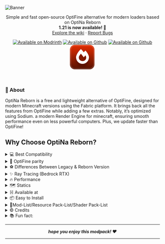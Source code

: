 ![Banner](https://github.com/OptiNa-Team/OptiNa-Reborn/blob/main/assets/OptiNa%20Reborn_Modrinth_Homepage.png?raw=true)
<center>
  <p align="center">
    Simple and fast open-source OptiFine alternative for modern loaders based on OptiNa Reborn
    <br />
    <strong>1.21 is now available! 🎉</strong>
    <br />
    <a href="https://github.com/OptiNa-Team/OptiNa-Reborn/wiki">Explore the wiki</a>
    ·
    <a href="https://github.com/OptiNa-Team/OptiNa-Reborn/issues">Report Bugs</a>
  </p>


  
</center>

<p align="center">
 <center>
  <a href="https://modrinth.com/modpack/optina-reborn"><img src="https://raw.githubusercontent.com/intergrav/devins-badges/2dc967fc44dc73850eee42c133a55c8ffc5e30cb/assets/compact-minimal/available/modrinth_vector.svg" alt="Available on Modrinth"></a>
  <a href="https://github.com/OptiNa-Team/OptiNa-Reborn"><img src="https://raw.githubusercontent.com/intergrav/devins-badges/2dc967fc44dc73850eee42c133a55c8ffc5e30cb/assets/compact-minimal/available/github_vector.svg" alt="Available on Github"></a>
  <a href="https://gitlab.com/optina-team/OptiNa-Reborn"><img src="https://raw.githubusercontent.com/intergrav/devins-badges/2dc967fc44dc73850eee42c133a55c8ffc5e30cb/assets/compact-minimal/available/gitlab_vector.svg" alt="Available on Github"></a>
  <a href="https://modrinth.com/organization/optina-team"><img src="https://raw.githubusercontent.com/NotAGanesh/OptiNa-Team/c834c07242f36d99bc07b4e6b1219cd71d7470e0/badges/compact-minimal.svg" alt="OptiNa Team"></a>
</center>
</p>

<br>
</div>

    
### 📖 About 
OptiNa Reborn is a free and lightweight alternative of OptiFine, designed for modern Minecraft versions using the Fabric platform. It brings back all the features from OptiFine while adding a few extras. Notably, it’s optimized using Sodium. a modern Render Engine for minecraft, ensuring smooth performance even on less powerful computers. Plus, we update faster than OptiFine!

## Why Choose OptiNa Reborn?
<details>
<summary> 💻 Best Compatibility</summary>

OptiFine is a closed-source mod, resulting in incompatibilites with many other popular mods, and rendering issues on some multiplayer servers that use custom models. OptiNa Reborn aims to fix both of these issues at once by being built upon as many open-source mods as possible!
</details>



<details>
<summary> 🚀 OptiFine parity</summary>  

1. HD Textures [info](https://www.minecraftforum.net/topic/249637-/#HDTextures&#91) <br>
2. FPS Boost <br>
3. FPS control <br>
4. Configurable Details <br>
5. Configurable animations <br>
6. Connected Textures [info](https://imgur.com/a/YQz3b) <br>
7. Performance: VSync <br>
8. Custom Models <br>
9. CIT models <br>
10. OptiFine Cape [(and a free supporter cape)](https://github.com/OptiNa-Team/OptiNa-Reborn/wiki/OptiNa-Reborn-Cape) <br>
11. Shaders [info](https://www.minecraftforum.net/forums/mapping-and-modding/minecraft-mods/1286604-shaders-mod-updated-by-karyonix) <br>
12. Zoom <br>
13. Dynamic Lights [info](https://www.minecraftforum.net/forums/mapping-and-modding-java-edition/minecraft-mods/1272478-dynamic-lights-portable-and-moving-lightsources)<br>
14. Model Gap Fix (Non OptiFine Feature)<br>

| Shaders | OptiFine Cape | Connected Textures | Better Grass | Dynamic Lights |
|---------|---------------|--------------------|--------------|----------------|
|![Shaders](https://cdn.modrinth.com/data/sr0NwKN6/images/5ba27d52bcd7373b3fff5b9b1aee315819f89f83.png)         |![OptiFine Cape](https://cdn.modrinth.com/data/sr0NwKN6/images/81e82dd0d0bbe24ea482bf8dcd4bb4576da06df0.png)               |![Connected Textures](https://cdn.modrinth.com/data/sr0NwKN6/images/ab17214dca21bd6f20704290eedfd97e7eb47211.png)                    |![Better Grass](https://cdn.modrinth.com/data/sr0NwKN6/images/1075b78aeaa6ebd1846432fc60eeccb9eed96b95.png)              |![Dynamic Lights](https://cdn.modrinth.com/data/sr0NwKN6/images/8e54117b4db4f3b86e66d0fff5888be6f1cc2b03.png)                |
</details>


<details>
<summary>⚽ Differences Between Legacy & Reborn Version</summary>  

|               _**Features**_               | _**Legacy**_ | _**Reborn**_ |
|----------------------------|--------|--------|
| Configs Files improved     | ✖      | ✓      |
| compatible with other mods | ✓      | ✓      |
| Potato PC Settings         | ✖       |  ✓      |
| Updates can Receive        | ✖       |  ✓      |
| Classic Zoom Style (OptiFine Style Zoom) | ✓      | ✓      |
| Fancy Zoom Style (Zoomify Mod)          | ✖          | ✓          |
| Ray Tracing | ✖          | ✓          |
</details>

<details>
<summary>✨ Ray Tracing (Bedrock RTX)</summary>
  
![RTX info](https://github.com/OptiNa-Team/OptiNa-Reborn/blob/main/assets/rtx_modrinth_homepage.png?raw=true)
How to apply RTX: **Open Minecraft > Options > Shaders > Enable** <br>
Ray tracing  brings a brand new experience to **Minecraft! Experience creator-built worlds with realistic lighting, vibrant colors, naturally reflective water and emissive textures that light up.**,Ray Tracing based on **[Complementary Shaders](https://complementary.dev/)**,RTX use's PBR(Physically based rendering)  Technology this is a Modern Technology By Nvidia,**RTX not compatible with Fast Graphics mode set your Graphics Mode to Fancy**,Nvidiuim Mod make RTX overpower <br>

This RTX is not an actual RTX.

| Example |
|---------|
|![Example](https://cdn.modrinth.com/data/sr0NwKN6/images/1416170dea96de7cb2f7fd4ff20f246a9913b9e5.png)         |

## ⚠️ Caution: **RTX Support Available for OptiNa Reborn v0.0.4 - Alpha or Newer**
</details>



<details>
<summary>🔥 Performance</summary>  

![High Performance](https://github.com/OptiNa-Team/OptiNa-Reborn/blob/main/assets/high_performance_banner_optina_reborn.png?raw=true)
**Best Modpack for Potato PC**
</details>




<details>
<summary>🗺️ Statics</summary>  

![Modrinth Game Loader](https://img.shields.io/badge/modloader-Fabric-orange?style=for-the-badge&logo=fabricmc)
![Modrinth Game Versions](https://img.shields.io/badge/Minecraft-1.16.5,1.20.4,1.20.5,.1.20.6-2ea44f?style=for-the-badge)
![Modrinth Downloads](https://img.shields.io/modrinth/dt/sr0NwKN6?style=for-the-badge)
![Modrinth Followers](https://img.shields.io/modrinth/followers/sr0NwKN6?style=for-the-badge)
</details>

<details>
<summary>☵ Available at</summary>    

<a href="https://modrinth.com/modpack/optina-reborn" rel="OptiNa Reborn"><img src="https://img.shields.io/badge/-MODRINTH-RRRRRR?logo=Modrinth&logoColor=white&style=for-the-badge" alt="Modrinth" /></a> 
<a href="https://github.com/OptiNa-Team/OptiNa-Reborn" rel="OptiNa Reborn Github"><img src="https://img.shields.io/badge/-Github-000000?logo=Github&logoColor=white&style=for-the-badge" alt="Github" /></a> 
<a href="https://gitlab.com/optina-team/OptiNa-Reborn" rel="OptiNa Reborn Gitlab"><img src="https://img.shields.io/badge/-GITLAB-FF6800?logo=GITLAB&logoColor=white&style=for-the-badge" alt="Gitlab" /></a> 
<br>
<a href="https://windows.com/" rel="Microsoft Windows"><img src="https://img.shields.io/badge/-WINDOWS-339CFF?logo=Windows&logoColor=white&style=for-the-badge" alt="Windows" /></a> 
<a href="https://www.linux.org/" rel="Linux"><img src="https://img.shields.io/badge/-linux-35484E?logo=linux&logoColor=white&style=for-the-badge" alt="Linux" /></a> 
<a href="https://www.apple.com/macos/" rel="MacOS"><img src="https://img.shields.io/badge/-MACOS-FFBD00?logo=APPLE&logoColor=white&style=for-the-badge" alt="MacOS" /></a> 
<br>
**Note:this is a Modrinth exclusive modpack this modpack not available website like curseforge**
</details>

<details>
<summary>📦 Easy to Install</summary>    

1. Download the [**Modrinth App.**](https://modrinth.com/app) or install any Modrinth modpack compatible launchers like **ATLauncher, MultiMC, and Prism Launcher.**
2. Click on **Browse**.
3. Select **Search**.
4. Type “**OptiNa Reborn**”.
5. Click **Install**.

You’re all set! 🌟. Enjoy! 
</details>




<details>
<summary>🔬Mod-List/Resource Pack-List/Shader Pack-List</summary>
<a href="https://modrinth.com/mod/sodium" rel="nofollow">Sodium (Mod) By <strong>jellysquid3</strong></a><br>
<a href="https://modrinth.com/mod/lithium" rel="nofollow">Lithium (Mod) By <strong>jellysquid3</strong></a><br>
<a href="https://modrinth.com/mod/reeses-sodium-options" rel="nofollow">Reese's Sodium Options (Mod) By <strong>FlashyReese</strong></a><br>
<a href="https://modrinth.com/mod/balm" rel="nofollow">Balm (Mod) By <strong>BlayTheNinth</strong></a><br>
<a href="https://modrinth.com/mod/replaymod" rel="nofollow">ReplayMod (Mod) By <strong>Johni0702</strong></a><br>
<a href="https://modrinth.com/mod/ferrite-core" rel="nofollow">FerriteCore (Mod) By <strong>malte0811</strong></a><br>
<a href="https://modrinth.com/mod/yosbr" rel="nofollow">Your Options Shall Be Respected (YOSBR) (Mod) By <strong>shedaniel</strong></a><br>
<a href="https://modrinth.com/mod/mouse-tweaks" rel="nofollow">Mouse Tweaks (Mod) By <strong>YaLTeR</strong></a><br>
<a href="https://modrinth.com/mod/mixintrace" rel="nofollow">MixinTrace (Mod) By <strong>comp500</strong></a><br>
<a href="https://modrinth.com/mod/debugify" rel="nofollow">Debugify (Mod) By <strong>isxander</strong></a><br>
<a href="https://modrinth.com/mod/animatica" rel="nofollow">Animatica (Mod) By <strong>FoundationGames</strong></a><br>
<a href="https://modrinth.com/mod/sodium-extra" rel="nofollow">Sodium Extra (Mod) By <strong>FlashyReese</strong></a><br>
<a href="https://modrinth.com/mod/memoryleakfix" rel="nofollow">Memory Leak Fix (Mod) By <strong>FX</strong></a><br>
<a href="https://modrinth.com/mod/iris" rel="nofollow">Iris Shaders (Mod) By <strong>coderbot</strong></a><br>
<a href="https://modrinth.com/mod/controlify" rel="nofollow">Controlify (Mod) By <strong>isxander</strong></a><br>
<a href="https://modrinth.com/mod/language-reload" rel="nofollow">Language Reload (Mod) By <strong>Jerozgen</strong></a><br>
<a href="https://modrinth.com/mod/fabricskyboxes-interop" rel="nofollow">FabricSkyBoxes Interop (Mod) By <strong>FlashyReese</strong></a><br>
<a href="https://modrinth.com/mod/starlight" rel="nofollow">Starlight (Fabric) (Mod) By <strong>spottedleaf</strong></a><br>
<a href="https://modrinth.com/mod/rrls" rel="nofollow">Remove Reloading Screen (Mod) By <strong>dima_dencep</strong></a><br>
<a href="https://modrinth.com/mod/moreculling" rel="nofollow">MoreCulling (Mod) By <strong>FX</strong></a><br>
<a href="https://modrinth.com/mod/main-menu-credits" rel="nofollow">Main Menu Credits (Mod) By <strong>isxander</strong></a><br>
<a href="https://modrinth.com/mod/paginatedadvancements" rel="nofollow">Paginated Advancements & Custom Frames (Mod) By <strong>DaFuqs</strong></a><br>
<a href="https://modrinth.com/mod/fabric-language-kotlin" rel="nofollow">Fabric Language Kotlin (Mod) By <strong>modmuss50</strong></a><br>
<a href="https://modrinth.com/mod/fabric-api" rel="nofollow">Fabric API (Mod) By <strong>modmuss50</strong></a><br>
<a href="https://modrinth.com/resourcepack/chat-reporting-helper" rel="nofollow">Chat Reporting Helper (Resource Pack) By <strong>robotkoer</strong></a><br>
<a href="https://modrinth.com/resourcepack/fast-better-grass" rel="nofollow">Fast Better Grass (Resource Pack) By <strong>robotkoer</strong></a><br>
<a href="https://modrinth.com/mod/yacl" rel="nofollow">YetAnotherConfigLib (Mod) By <strong>isxander</strong></a><br>
<a href="https://modrinth.com/mod/entitytexturefeatures" rel="nofollow">[ETF] Entity Texture Features (Mod) By <strong>Traben</strong></a><br>
<a href="https://modrinth.com/mod/entityculling" rel="nofollow">Entity Culling (Mod) By <strong>tr7zw</strong></a><br>
<a href="https://modrinth.com/mod/spark" rel="nofollow">spark (Mod) By <strong>lucko</strong></a><br>
<a href="https://modrinth.com/mod/no-telemetry" rel="nofollow">No Telemetry (Mod) By <strong>kb1000</strong></a><br>
<a href="https://modrinth.com/shader/complementary-reimagined" rel="nofollow">Complementary Shaders - Reimagined (Shader Pack) By <strong>EminGT</strong></a><br>
<a href="https://modrinth.com/mod/forge-config-api-port" rel="nofollow">Forge Config API Port (Mod) By <strong>Fuzs</strong></a><br>
<a href="https://modrinth.com/mod/indium" rel="nofollow">Indium (Mod) By <strong>comp500</strong></a><br>
<a href="https://modrinth.com/mod/lazydfu" rel="nofollow">LazyDFU (Mod) By <strong>astei</strong></a><br>
<a href="https://modrinth.com/mod/cloth-config" rel="nofollow">Cloth Config API (Mod) By <strong>shedaniel</strong></a><br>
<a href="https://modrinth.com/mod/nvidium" rel="nofollow">Nvidium (Mod) By <strong>cortex</strong></a><br>
<a href="https://modrinth.com/mod/c2me-fabric" rel="nofollow">Concurrent Chunk Management Engine (Fabric) (Mod) By <strong>ishland</strong></a><br>
<a href="https://modrinth.com/resourcepack/translations-for-sodium" rel="nofollow">Translations for Sodium (Resource Pack) By <strong>robotkoer</strong></a><br>
<a href="https://modrinth.com/mod/lambdynamiclights" rel="nofollow">LambDynamicLights (Mod) By <strong>LambdAurora</strong></a><br>
<a href="https://modrinth.com/mod/modernfix" rel="nofollow">ModernFix (Mod) By <strong>embeddedt</strong></a><br>
<a href="https://modrinth.com/mod/morechathistory" rel="nofollow">More Chat History (Mod) By <strong>JackFred2</strong></a><br>
<a href="https://modrinth.com/mod/entity-model-features" rel="nofollow">[EMF] Entity Model Features (Mod) By <strong>Traben</strong></a><br>
<a href="https://modrinth.com/mod/krypton" rel="nofollow">Krypton (Mod) By <strong>astei</strong></a><br>
<a href="https://modrinth.com/mod/continuity" rel="nofollow">Continuity (Mod) By <strong>PepperCode1</strong></a><br>
<a href="https://modrinth.com/mod/vmp-fabric" rel="nofollow">Very Many Players (Fabric) (Mod) By <strong>ishland</strong></a><br>
<a href="https://modrinth.com/mod/optigui" rel="nofollow">OptiGUI (Fabric) (Mod) By <strong>opekope2</strong></a><br>
<a href="https://modrinth.com/mod/capes" rel="nofollow">Capes (Mod) By <strong>caelthecolher</strong></a><br>
<a href="https://modrinth.com/mod/modmenu" rel="nofollow">Mod Menu (Mod) By <strong>Prospector</strong></a><br>
<a href="https://modrinth.com/mod/better-mount-hud" rel="nofollow">Better Mount HUD (Mod) By <strong>Lortseam</strong></a><br>
<a href="https://modrinth.com/mod/resourcify" rel="nofollow">Resourcify (Mod) By <strong>DeDiamondPro</strong></a><br>
<a href="https://modrinth.com/mod/dynamic-fps" rel="nofollow">Dynamic FPS (Mod) By <strong>juliand665</strong></a><br>
<a href="https://modrinth.com/mod/fabricskyboxes" rel="nofollow">FabricSkyboxes (Mod) By <strong>AMereBagatelle</strong></a><br>
<a href="https://modrinth.com/mod/puzzle" rel="nofollow">Puzzle (Mod) By <strong>Motschen</strong></a><br>
<a href="https://modrinth.com/mod/ebe" rel="nofollow">Enhanced Block Entities (Mod) By <strong>FoundationGames</strong></a><br>
<a href="https://modrinth.com/resourcepack/unique-dark" rel="nofollow">Unique Dark (Resource Pack) By <strong>AmongstReality</strong></a><br>
<a href="https://modrinth.com/mod/antighost" rel="nofollow">AntiGhost (Mod) By <strong>Giselbaer</strong></a><br>
<a href="https://modrinth.com/mod/architectury-api" rel="nofollow">Architectury API (Mod) By <strong>shedaniel</strong></a><br>
<a href="https://modrinth.com/mod/modelfix" rel="nofollow">Model Gap Fix (Mod) By <strong>MehVahdJukaar</strong></a><br>
<a href="https://modrinth.com/mod/zoomify" rel="nofollow">Zoomify (Mod) By <strong>isxander</strong></a><br>
<a href="https://modrinth.com/mod/fabrishot" rel="nofollow">Fabrishot (Mod) By <strong>ramidzkh</strong></a><br>
<a href="https://modrinth.com/mod/sodium-shadowy-path-blocks" rel="nofollow">Sodium Shadowy Path Blocks (Mod) By <strong>Rynnavinx</strong></a><br>
<a href="https://modrinth.com/mod/noisium" rel="nofollow">Noisium (Mod) By <strong>Steveplays</strong></a><br>
<a href="https://modrinth.com/mod/threadtweak" rel="nofollow">ThreadTweak (Mod) By <strong>getchoo</strong></a><br>
<a href="https://modrinth.com/mod/no-chat-reports" rel="nofollow">No Chat Reports (Mod) By <strong>Aizistral</strong></a><br>    
<a href="https://modrinth.com/mod/bobby" rel="nofollow">Bobby (Mod) By <strong>Johni0702</strong></a><br>   
<a href="https://modrinth.com/shader/solas-shader" rel="nofollow">Solas Shader (Shader) By <strong>septonious</strong></a><br>
<a href="https://modrinth.com/mod/euphoria-patches" rel="nofollow">Euphoria Patches (Mod) By <strong>SpacEagle17</strong></a><br>
<a href="https://modrinth.com/mod/badoptimizations" rel="nofollow">BadOptimizations (Mod) By <strong>thosea</strong></a><br>
<a href="https://modrinth.com/mod/cubes-without-borders" rel="nofollow">Cubes Without Borders (Mod) By <strong>Kir_Antipov</strong></a><br>
<a href="https://modrinth.com/mod/e4mc" rel="nofollow">e4mc (Mod) By <strong>vgskye</strong></a><br>
<a href="https://modrinth.com/mod/cit-resewn" rel="nofollow">CIT Resewn (Mod) By <strong>shsupercm</strong></a><br>
<a href="https://modrinth.com/mod/polytone" rel="nofollow">Polytone (Mod) By <strong>MehVahdJukaar</strong></a><br>
<a href="https://modrinth.com/resourcepack/optina-reborn-rp" rel="nofollow">OptiNa Reborn RP (Resource Pack) By <strong>NotAGanesh</strong></a><br>
<a href="https://modrinth.com/mod/ryoamiclights" rel="nofollow">RyoamicLights (Mod) By <strong>ThinkingStudio</strong></a><br>
<a href="https://modrinth.com/mod/obsidianui" rel="nofollow">ObsidianUI (Mod) By <strong>ThinkingStudio</strong></a><br>
<a href="https://modrinth.com/mod/esf" rel="nofollow">[ESF] Entity Sound Features (Mod) By <strong>Traben</strong></a><br> 
<a href="https://modrinth.com/mod/dark-loading-screen" rel="nofollow">Dark Loading Screen (Mod) By <strong>A5b84</strong></a><br>
</details>

<details>
<summary>©️ Credits</summary>
Thanks to <a href="https://modrinth.com/modpack/sop" rel="nofollow">Simply Optimized (Modpack)</a><br>  Modpack for config files <br>
Thanks to <a href="https://modrinth.com/modpack/additive" rel="nofollow">Additive (Modpack)</a><br>  readme inspired by this modpack
</details>

<details>
<summary>📚 Fun fact:</summary>
  
**OptiNa Reborn Based off original OptiNa Legacy** <br>
</details>

<hr>

<center><i><strong>hope you enjoy this modpack! ♥️</strong></i></center>

<hr>
